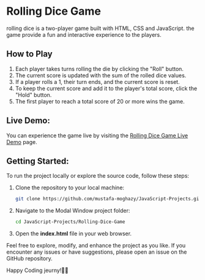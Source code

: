 # Rolling Dice Game
rolling dice is a two-player game built with HTML, CSS and JavaScript. the game provide a fun and interactive experience to the players.

## How to Play

1. Each player takes turns rolling the die by clicking the "Roll" button.
2. The current score is updated with the sum of the rolled dice values.
3. If a player rolls a 1, their turn ends, and the current score is reset.
4. To keep the current score and add it to the player's total score, click the "Hold" button.
5. The first player to reach a total score of 20 or more wins the game.

## Live Demo:
You can experience the game live by visiting the [Rolling Dice Game Live Demo](https://mustafa-moghazy.github.io/JavaScript-Projects/Rolling-Dice-Game/) page.

## Getting Started:
To run the project locally or explore the source code, follow these steps:

1. Clone the repository to your local machine:
   ```bash
   git clone https://github.com/mustafa-moghazy/JavaScript-Projects.git
   
2. Navigate to the Modal Window project folder:
   ```bash
   cd JavaScript-Projects/Rolling-Dice-Game
   
3. Open the **index.html** file in your web browser.

Feel free to explore, modify, and enhance the project as you like. If you encounter any issues or have suggestions, please open an issue on the GitHub repository.

Happy Coding jeurny!👨‍💻
